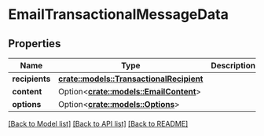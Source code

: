 # EmailTransactionalMessageData

## Properties

Name | Type | Description | Notes
------------ | ------------- | ------------- | -------------
**recipients** | [**crate::models::TransactionalRecipient**](TransactionalRecipient.md) |  | 
**content** | Option<[**crate::models::EmailContent**](EmailContent.md)> |  | [optional]
**options** | Option<[**crate::models::Options**](Options.md)> |  | [optional]

[[Back to Model list]](../README.md#documentation-for-models) [[Back to API list]](../README.md#documentation-for-api-endpoints) [[Back to README]](../README.md)


